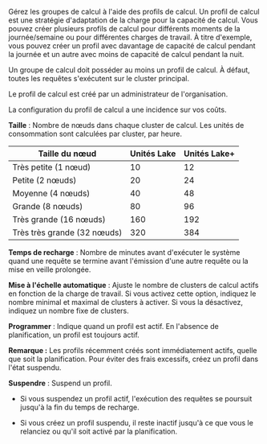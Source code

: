 Gérez les groupes de calcul à l'aide des profils de calcul. Un profil de calcul est une stratégie d'adaptation de la charge pour la capacité de calcul. Vous pouvez créer plusieurs profils de calcul pour différents moments de la journée/semaine ou pour différentes charges de travail. À titre d'exemple, vous pouvez créer un profil avec davantage de capacité de calcul pendant la journée et un autre avec moins de capacité de calcul pendant la nuit.

Un groupe de calcul doit posséder au moins un profil de calcul. À défaut, toutes les requêtes s'exécutent sur le cluster principal.

Le profil de calcul est créé par un administrateur de l'organisation.

La configuration du profil de calcul a une incidence sur vos coûts.

**Taille** : Nombre de nœuds dans chaque cluster de calcul. Les unités de consommation sont calculées par cluster, par heure.

| Taille du nœud              | Unités Lake | Unités Lake+ |
|-----------------------------|-------------|--------------|
| Très petite (1 nœud)        | 10          | 12           |
| Petite (2 nœuds)            | 20          | 24           |
| Moyenne (4 nœuds)           | 40          | 48           |
| Grande (8 nœuds)            | 80          | 96           |
| Très grande (16 nœuds)      | 160         | 192          |
| Très très grande (32 nœuds) | 320         | 384          |

**Temps de recharge** : Nombre de minutes avant d'exécuter le système quand une requête se termine avant l'émission d'une autre requête ou la mise en veille prolongée.

**Mise à l'échelle automatique** : Ajuste le nombre de clusters de calcul actifs en fonction de la charge de travail. Si vous activez cette option, indiquez le nombre minimal et maximal de clusters à activer. Si vous la désactivez, indiquez un nombre fixe de clusters.

**Programmer** : Indique quand un profil est actif. En l'absence de planification, un profil est toujours actif.

**Remarque :** Les profils récemment créés sont immédiatement actifs, quelle que soit la planification. Pour éviter des frais excessifs, créez un profil dans l'état suspendu.

**Suspendre** : Suspend un profil.

-   Si vous suspendez un profil actif, l'exécution des requêtes se poursuit jusqu'à la fin du temps de recharge.

-   Si vous créez un profil suspendu, il reste inactif jusqu'à ce que vous le relanciez ou qu'il soit activé par la planification.
